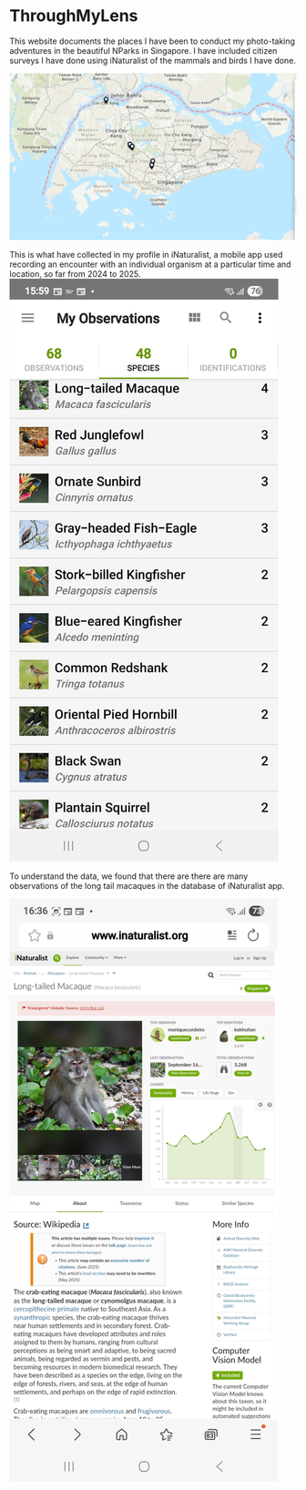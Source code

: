 # ThroughMyLens
This website documents the places I have been to conduct my photo-taking adventures in the beautiful NParks in Singapore. I have included citizen surveys I have done using iNaturalist of the mammals and birds I have done.

![Alt text](LocationsNpark.jpeg)

This is what have collected in my profile in iNaturalist, a mobile app used recording an encounter with an individual organism at a particular time and location, so far from 2024 to 2025.
![Alt text](iNaturalist.jpeg)

To understand the data, we found that there are there are many observations of the long tail macaques in the database of iNaturalist app.

![Alt text](longtailmacaques.jpeg)

